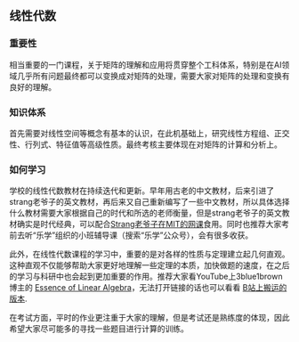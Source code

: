## 线性代数

### 重要性

相当重要的一门课程，关于矩阵的理解和应用将贯穿整个工科体系，特别是在AI领域几乎所有问题最终都可以变换成对矩阵的处理，需要大家对矩阵的处理和变换有良好的理解。

### 知识体系

首先需要对线性空间等概念有基本的认识，在此机基础上，研究线性方程组、正交性、行列式、特征值等高级性质。最终考核主要体现在对矩阵的计算和分析上。

### 如何学习

学校的线性代数教材在持续迭代和更新。早年用古老的中文教材，后来引进了strang老爷子的英文教材，再后来又自己重新编写了一些中文教材，所以具体选择什么教材需要大家根据自己的时代和所选的老师衡量，但是strang老爷子的英文教材确实是时代经典，可以配合[Strang老爷子在MIT的网课](https://www.bilibili.com/video/BV16Z4y1U7oU/)食用。同时也推荐大家考前去听“乐学”组织的小班辅导课（搜索“乐学”公众号），会有很多收获。

此外，在线性代数课程的学习中，重要的是对各样的性质与定理建立起几何直观。这种直观不仅能够帮助大家更好地理解一些定理的本质，加快做题的速度，在之后的学习与科研中也会起到更加重要的作用。推荐大家看YouTube上3blue1brown博主的 [Essence of Linear Algebra](https://www.youtube.com/playlist?list=PLZHQObOWTQDPD3MizzM2xVFitgF8hE_ab)，无法打开链接的话也可以看看 [B站上搬运的版本](https://www.bilibili.com/video/BV1ib411t7YR/).

在考试方面，平时的作业更注重于大家的理解，但是考试还是熟练度的体现，因此希望大家尽可能多的寻找一些题目进行计算的训练。